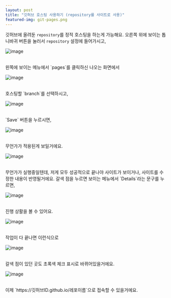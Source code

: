 ```yaml
---
layout: post
title: "깃허브 호스팅 사용하기 (repository를 사이트로 사용)"
featured-img: git-pages.png
---
```


깃허브에 올려둔 `repository`를 정적 호스팅을 하는게 가능해요.
오른쪽 위에 보이는 톱니바귀 버튼을 눌러서 `repository` 설정에 들어가시고,

![image]({{site.url}}{{site.baseurl}}/assets/images/git-pages/0.png)

<br />
왼쪽에 보이는 메뉴에서 `pages`를 클릭하신 나오는 화면에서

![image]({{site.url}}{{site.baseurl}}/assets/images/git-pages/1.png)

<br />
호스팅할 `branch`를 선택하시고,

![image]({{site.url}}{{site.baseurl}}/assets/images/git-pages/2.png)

<br />
`Save` 버튼을 누르시면,

![image]({{site.url}}{{site.baseurl}}/assets/images/git-pages/3.png)

<br />
무언가가 적용된게 보일거에요.

![image]({{site.url}}{{site.baseurl}}/assets/images/git-pages/4.png)

<br />
무언가가 실행중일텐데, 저게 모두 성공적으로 끝나야 사이트가 보이거나, 사이트를 수정한 내용이 반영될거에요. 
갈색 점을 누르면 보이는 메뉴에서 `Details`라는 문구를 누르면,

![image]({{site.url}}{{site.baseurl}}/assets/images/git-pages/5.png)

<br />
진행 상활을 볼 수 있어요.

![image]({{site.url}}{{site.baseurl}}/assets/images/git-pages/6.png)

<br />
작업이 다 끝나면 이런식으로

![image]({{site.url}}{{site.baseurl}}/assets/images/git-pages/7.png)


<br />
갈색 점이 있던 곳도 초록색 체크 표시로 바뀌어있을거에요.

![image]({{site.url}}{{site.baseurl}}/assets/images/git-pages/8.png)

<br />
이제 `https://깃허브ID.github.io/레포이름`으로 접속할 수 있을거에요.
